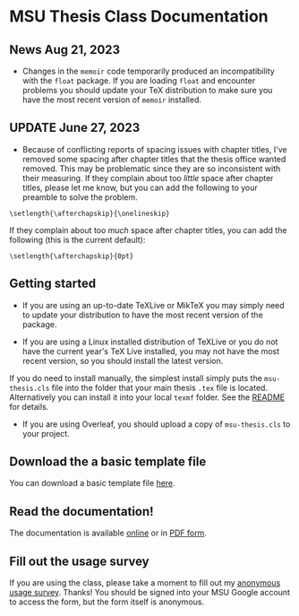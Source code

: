 # MSU Thesis Class Documentation

## News Aug 21, 2023

 - Changes in the `memoir` code temporarily produced an incompatibility with the `float` package.  If you are loading `float` and encounter problems you should update your TeX distribution to make sure you have the most recent version of `memoir` installed.

## UPDATE June 27, 2023

 - Because of conflicting reports of spacing issues with chapter titles, I've removed some spacing after chapter titles that the thesis office wanted removed. This may be problematic since they are so inconsistent with their measuring. If they complain about too *little* space after chapter titles, please let me know, but you can add the following to your preamble to solve the problem. 
  
`\setlength{\afterchapskip}{\onelineskip}`

If they complain about too *much* space after chapter titles, you can add the following (this is the current default):


`\setlength{\afterchapskip}{0pt}`


## Getting started

- If you are using an up-to-date TeXLive or MikTeX you may simply need to update your distribution to have the most recent version of the package.

- If you are using a Linux installed distribution of TeXLive or you do not have the current year's TeX Live installed, you may not have the most recent version, so you should install the latest version.

If you do need to install manually, the simplest install simply puts the `msu-thesis.cls` file into the folder that your main thesis `.tex` file is located. Alternatively you can install it into your local `texmf` folder.  See the [README](https://github.com/amunn/msu-thesis) for details.

- If you are using Overleaf, you should upload a copy of `msu-thesis.cls` to your project.

## Download the a basic template file

You can download a basic template file [here](https://github.com/amunn/msu-thesis/blob/master/samples/MSU-thesis-template.tex).

## Read the documentation!

The documentation is available [online](https://amunn.github.io/msu-thesis/msu-thesis.html) or in [PDF form](https://github.com/amunn/msu-thesis/blob/master/msu-thesis.pdf).

## Fill out the usage survey

If you are using the class, please take a moment to fill out my [anonymous usage survey](https://forms.gle/bm2AUzthFxW2naK36). Thanks! You should be signed into your MSU Google account to access the form, but the form itself is anonymous.
